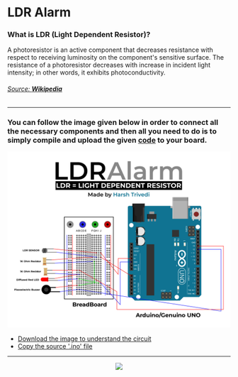 # LDR Alarm

### What is LDR (Light Dependent Resistor)?
A photoresistor is an active component that decreases resistance with respect to receiving luminosity on the component's sensitive surface. The resistance of a photoresistor decreases with increase in incident light intensity; in other words, it exhibits photoconductivity.
###### [Source: **Wikipedia**](https://en.wikipedia.org/wiki/Photoresistor)

---

### You can follow the image given below in order to connect all the necessary components and then all you need to do is to simply compile and upload the given [code](https://github.com/harsh98trivedi/LDR-Buzzer-Alarm/blob/master/LDR-Buzzer-Alarm.ino) to your board.
![LDR Alarm](https://raw.githubusercontent.com/harsh98trivedi/LDR-Buzzer-Alarm/master/LDR%20Alarm.jpg)

* [Download the image to understand the circuit](https://raw.githubusercontent.com/harsh98trivedi/LDR-Buzzer-Alarm/master/LDR%20Alarm.jpg)
* [Copy the source '.ino' file](https://raw.githubusercontent.com/harsh98trivedi/LDR-Buzzer-Alarm/master/LDR-Buzzer-Alarm.ino)

---

<p align="center">
<a href="http://iotwebplanet.com/">
<img src="https://img.shields.io/badge/Proudly%20Powered%20by-IoTWebPlanet-00aafd"/>
</a>
</p>